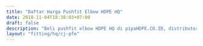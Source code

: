 ```yaml
---
title: "Daftar Harga Pushfit Elbow HDPE HQ"
date: 2018-11-04T18:38:03+07:00
draft: false
description: "Beli pushfit elbow HDPE HQ di pipaHDPE.CO.ID, distributor pipa HDPE dan fitting HDPE murah."
layout: "fitting/hq/cj-pfe"
---
```


